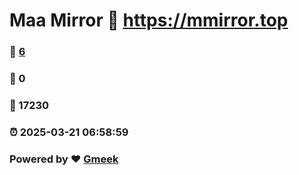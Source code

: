 # Maa Mirror :link: https://mmirror.top 
### :page_facing_up: [6](https://mmirror.top/tag.html) 
### :speech_balloon: 0 
### :hibiscus: 17230 
### :alarm_clock: 2025-03-21 06:58:59 
### Powered by :heart: [Gmeek](https://github.com/Meekdai/Gmeek)
